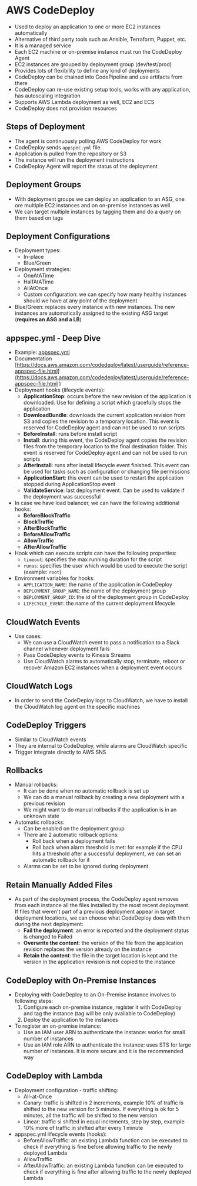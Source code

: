 # AWS CodeDeploy

- Used to deploy an application to one or more EC2 instances automatically
- Alternative of third party tools such as Ansible, Terraform, Puppet, etc.
- It is a managed service
- Each EC2 machine or on-premise instance must run the CodeDeploy Agent
- EC2 instances are grouped by deployment group (dev/test/prod)
- Provides lots of flexibility to define any kind of deployments
- CodeDeploy can be chained into CodePipeline and use artifacts from there
- CodeDeploy can re-use existing setup tools, works with any application, has autoscaling integration
- Supports AWS Lambda deployment as well, EC2 and ECS
- CodeDeploy does not provision resources

## Steps of Deployment

- The agent is continuously polling AWS CodeDeploy for work
- CodeDeploy sends `appspec.yml` file
- Application is pulled from the repository or S3
- The instance will run the deployment instructions
- CodeDeploy Agent will report the status of the deployment

## Deployment Groups

- With deployment groups we can deploy an application to an ASG, one ore multiple EC2 instances and on on-premise instances as well
- We can target multiple instances by tagging them and do a query on them based on tags

## Deployment Configurations

- Deployment types:
    - In-place
    - Blue/Green
- Deployment strategies:
    - OneAtATime
    - HalfAtATime
    - AllAtOnce
    - Custom configuration: we can specify how many healthy instances should we have at any point of the deployment
- Blue/Green: replaces every instance with new instances. The new instances are automatically assigned to the existing ASG target (**requires an ASG and a LB**)

## appspec.yml - Deep Dive

- Example: [appspec.yml](appspec.yml)
- Documentation [https://docs.aws.amazon.com/codedeploy/latest/userguide/reference-appspec-file.html](https://docs.aws.amazon.com/codedeploy/latest/userguide/reference-appspec-file.html
)
- Deployment hooks (lifecycle events):
    - **ApplicationStop**: occurs before the new revision of the application is downloaded. Use for defining a script which gracefully stops the application
    - **DownloadBundle**: downloads the current application revision from S3 and copies the revision to a temporary location. This event is reserved for CodeDeploy agent and can not be used to run scripts
    - **BeforeInstall**: runs before install script
    - **Install**: during this event, the CodeDeploy agent copies the revision files from the temporary location to the final destination folder. This event is reserved for CodeDeploy agent and can not be used to run scripts
    - **AfterInstall**: runs after install lifecycle event finished. This event can be used for tasks such as configuration or changing file permissions
    - **ApplicationStart**: this event can be used to restart the application stopped during ApplicationStop event
    - **ValidateService**: last deployment event. Can be used to validate if the deployment was successful
- In case we have load balancer, we can have the following additional hooks:
    - **BeforeBlockTraffic**
    - **BlockTraffic**
    - **AfterBlockTraffic**
    - **BeforeAllowTraffic**
    - **AllowTraffic**
    - **AfterAllowTraffic**
- Hook which can execute scripts can have the following properties:
    - `timeout`: specifies the max running duration for the script
    - `runas`: specifies the user which would be used to execute the script (example: `root`)
- Environment variables for hooks:
    - `APPLICATION_NAME`: the name of the application in CodeDeploy
    - `DEPLOYMENT_GROUP_NAME`: the name of the deployment group
    - `DEPLOYMENT_GROUP_ID`: the id of the deployment group in CodeDeploy
    - `LIFECYCLE_EVENT`: the name of the current deployment lifecycle

## CloudWatch Events

- Use cases:
    - We can use a CloudWatch event to pass a notification to a Slack channel whenever deployment fails
    - Pass CodeDeploy events to Kinesis Streams
    - Use CloudWatch alarms to automatically stop, terminate, reboot or recover Amazon EC2 instances when a deployment event occurs

## CloudWatch Logs

- In order to send the CodeDeploy logs to CloudWatch, we have to install the CloudWatch log agent on the specific machines

## CodeDeploy Triggers

- Similar to CloudWatch events
- They are internal to CodeDeploy, while alarms are CloudWatch specific
- Trigger integrate directly to AWS SNS

## Rollbacks

- Manual rollbacks: 
    - It can be done when no automatic rollback is set up
    - We can do a manual rollback by creating a new deployment with a previous revision
    - We might want to do manual rollbacks if the application is in an unknown state
- Automatic rollbacks:
    - Can be enabled on the deployment group
    - There are 2 automatic rollback options:
        - Roll back when a deployment fails
        - Roll back when alarm threshold is met: for example if the CPU hits a threshold after a successful deployment, we can set an automatic rollback for it
    - Alarms can be set to be ignored during deployment

## Retain Manually Added Files

- As part of the deployment process, the CodeDeploy agent removes from each instance all the files installed by the most recent deployment. If files that weren't part of a previous deployment appear in target deployment locations, we can choose what CodeDeploy does with them during the next deployment:
    - **Fail the deployment**: an error is reported and the deployment status is changed to Failed
    - **Overwrite the content**: the version of the file from the application revision replaces the version already on the instance
    - **Retain the content**: the file in the target location is kept and the version in the application revision is not copied to the instance

## CodeDeploy with On-Premise Instances

- Deploying with CodeDeploy to an On-Premise instance involves to following steps:
    1. Configure each on-premise instance, register it with CodeDeploy and tag the instance (tag will be only available to CodeDeploy)
    2. Deploy the application to the instances
- To register an on-premise instance:
    - Use an IAM user ARN to authenticate the instance: works for small number of instances
    - Use an IAM role ARN to authenticate the instance: uses STS for large number of instances. It is more secure and it is the recommended way

## CodeDeploy with Lambda

- Deployment configuration - traffic shifting:
    - All-at-Once
    - Canary: traffic is shifted in 2 increments, example 10% of traffic is shifted to the new version for 5 minutes. If everything is ok for 5 minutes, all the traffic will be shifted to the new version
    - Linear: traffic si shifted in equal increments, step by step, example 10% more of traffic in shifted after every 1 minute
- appspec.yml lifecycle events (hooks):
    - BeforeAllowTraffic: an existing Lambda function can be executed to check if everything is fine before allowing traffic to the newly deployed Lambda
    - AllowTraffic
    - AfterAllowTraffic: an existing Lambda function can be executed to check if everything is fine after allowing traffic to the newly deployed Lambda